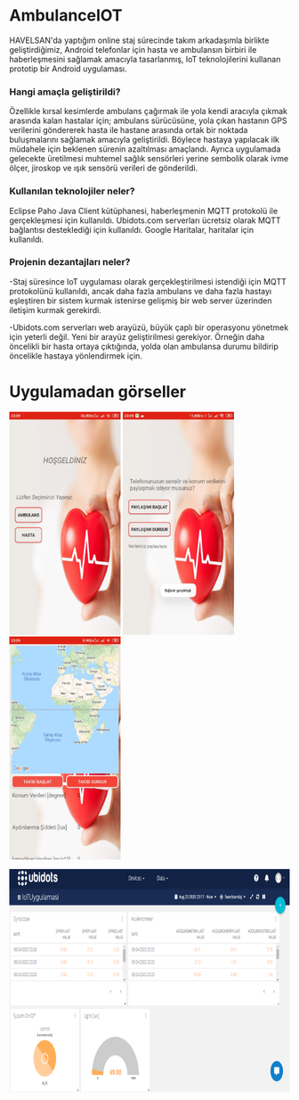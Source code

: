 # AmbulanceIOT
HAVELSAN'da yaptığım online staj sürecinde takım arkadaşımla birlikte geliştirdiğimiz, Android telefonlar için hasta ve ambulansın birbiri ile haberleşmesini sağlamak amacıyla tasarlanmış, IoT teknolojilerini kullanan prototip bir Android uygulaması. 

### Hangi amaçla geliştirildi?

Özellikle kırsal kesimlerde ambulans çağırmak ile yola kendi aracıyla çıkmak arasında kalan hastalar için; ambulans sürücüsüne, yola çıkan hastanın GPS verilerini göndererek hasta ile hastane arasında ortak bir noktada buluşmalarını sağlamak amacıyla geliştirildi. Böylece hastaya yapılacak ilk müdahele için beklenen sürenin azaltılması amaçlandı. Ayrıca uygulamada gelecekte üretilmesi muhtemel sağlık sensörleri yerine sembolik olarak ivme ölçer, jiroskop ve ışık sensörü verileri de gönderildi. 

### Kullanılan teknolojiler neler?

Eclipse Paho Java Client kütüphanesi, haberleşmenin MQTT protokolü ile gerçekleşmesi için kullanıldı.
Ubidots.com serverları ücretsiz olarak MQTT bağlantısı desteklediği için kullanıldı.
Google Haritalar, haritalar için kullanıldı.

### Projenin dezantajları neler?

-Staj süresince IoT uygulaması olarak gerçekleştirilmesi istendiği için MQTT protokolünü kullanıldı, ancak daha fazla ambulans ve daha fazla hastayı eşleştiren bir sistem kurmak istenirse gelişmiş bir web server üzerinden iletişim kurmak gerekirdi.

-Ubidots.com serverları web arayüzü, büyük çaplı bir operasyonu yönetmek için yeterli değil. Yeni bir arayüz geliştirilmesi gerekiyor. Örneğin daha öncelikli bir hasta ortaya çıktığında, yolda olan ambulansa durumu bildirip öncelikle hastaya yönlendirmek için.

# Uygulamadan görseller
<p float="left">
<img src="imgs/anasayfa.jpeg" width="200" height="400">
<img src="imgs/hasta.jpeg" width="200" height="400">
<img src="imgs/ambulans.jpeg" width="200" height="400">
</p>

<img src="imgs/UbidotsInterface.png" width="800" height="400">


